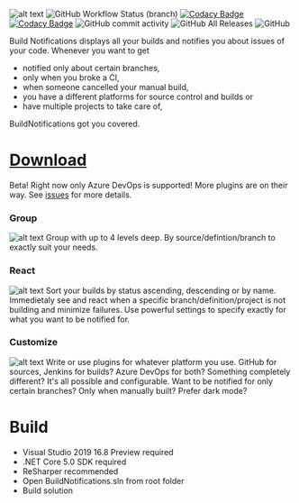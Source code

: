 ![alt text](https://i.imgur.com/QysizI7.png "BuildNotifications - For the neccessary summary")
![GitHub Workflow Status (branch)](https://img.shields.io/github/workflow/status/grollmus/BuildNotifications/CI%20Build/master)
[![Codacy Badge](https://app.codacy.com/project/badge/Grade/0c8a9c1f0e9f4ed1ab12e9c7204682ba)](https://www.codacy.com/gh/grollmus/BuildNotifications/dashboard?utm_source=github.com&amp;utm_medium=referral&amp;utm_content=grollmus/BuildNotifications&amp;utm_campaign=Badge_Grade)
[![Codacy Badge](https://app.codacy.com/project/badge/Coverage/0c8a9c1f0e9f4ed1ab12e9c7204682ba)](https://www.codacy.com/gh/grollmus/BuildNotifications/dashboard?utm_source=github.com&utm_medium=referral&utm_content=grollmus/BuildNotifications&utm_campaign=Badge_Coverage)
![GitHub commit activity](https://img.shields.io/github/commit-activity/m/grollmus/BuildNotifications)
![GitHub All Releases](https://img.shields.io/github/downloads/grollmus/BuildNotifications/total)
![GitHub](https://img.shields.io/github/license/grollmus/BuildNotifications)

Build Notifications displays all your builds and notifies you about issues of your code. 
Whenever you want to get 
- notified only about certain branches, 
- only when you broke a CI, 
- when someone cancelled your manual build, 
- you have a different platforms for source control and builds or 
- have multiple projects to take care of, 

BuildNotifications got you covered.

# [Download](https://github.com/grollmus/BuildNotifications/releases)

Beta! Right now only Azure DevOps is supported! More plugins are on their way. See [issues](https://github.com/grollmus/BuildNotifications/issues) for more details.

### Group
![alt text](https://i.imgur.com/rgNxwP8.gif "Group by whatever you want")
Group with up to 4 levels deep. By source/defintion/branch to exactly suit your needs.

### React
![alt text](https://i.imgur.com/h8Gbj7M.gif "Highlight failed builds")
Sort your builds by status ascending, descending or by name. Immedietaly see and react when a specific branch/definition/project is not building and minimize failures. Use powerful settings to specify exactly for what you want to be notified for.

### Customize
![alt text](https://i.imgur.com/oXAbwIr.gif "Customize your experience to cater your needs")
Write or use plugins for whatever platform you use. GitHub for sources, Jenkins for builds? Azure DevOps for both? Something completely different? It's all possible and configurable. Want to be notified for only certain branches? Only when manually built? Prefer dark mode? 

# Build
* Visual Studio 2019 16.8 Preview required
* .NET Core 5.0 SDK required
* ReSharper recommended
* Open BuildNotifications.sln from root folder
* Build solution
